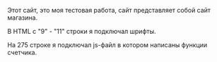 Этот сайт, это моя тестовая работа, сайт представляет собой сайт магазина.

В HTML с "9" - "11" строки я подключал шрифты.

На 275 строке я подключал js-файл в котором написаны функции счетчика.